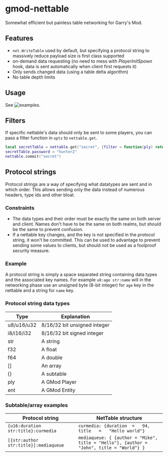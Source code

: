 # gmod-nettable

Somewhat efficient but painless table networking for Garry's Mod.

## Features
- ```net.WriteTable``` used by default, but specifying a protocol string to massively reduce payload size is first class supported
- on-demand data requesting (no need to mess with _PlayerInitSpawn_ hook, data is sent automatically when client first requests it)
- Only sends changed data (using a table delta algorithm)
- No table depth limits

## Usage
See ![examples](examples/).

## Filters
If specific nettable's data should only be sent to some players, you can pass a filter function in ```opts``` to ```nettable.get```.
```lua
local secretTable = nettable.get("secret", {filter = function(ply) return ply:IsSuperAdmin() end})
secretTable.password = "hunter2"
nettable.commit("secret")
```

## Protocol strings
Protocol strings are a way of specifying what datatypes are sent and in which order. This allows sending only the data instead of numerous headers, type ids and other bloat.

### Constraints
- The data types and their order must be exactly the same on both server and client. Names don't have to be the same on both realms, but should be the same to prevent confusion.
- If a nettable key changes, and the key is not specified in the protocol string, it won't be committed. This can be used to advantage to prevent sending some values to clients, but should not be used as a foolproof security measure.

### Example
A protocol string is simply a space separated string containing data types and the associated key names. For example ```u8:age str:name``` will in the networking phase use an unsigned byte (8-bit integer) for ```age``` key in the nettable and a string for ```name``` key.

### Protocol string data types

Type  | Explanation
------------- | -------------
u8/u16/u32  | 8/16/32 bit unsigned integer
i8/i16/i32  | 8/16/32 bit signed integer
str         | A string
f32         | A float
f64         | A double
[]          | An array
{}          | A subtable
ply         | A GMod Player
ent         | A GMod Entity

### Subtable/array examples

Protocol string | NetTable structure
-----|------
```{u16:duration str:title}:curmedia```|```curmedia: {duration	=	94, title	=	"Hello world"}```
```[{str:author str:title}]:mediaqueue```|```mediaqueue: { {author = "Mike", title = "Hello"}, {author = "John", title = "World"} }```